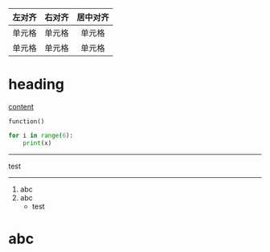 | 左对齐 | 右对齐 | 居中对齐 |
| :-----| ----: | :----: |
| 单元格 | 单元格 | 单元格 |
| 单元格 | 单元格 | 单元格 |
# heading
[content](#abc)

`function()`
```Python
for i in range(6):
    print(x)
```
---
test
***
1.  abc
2.  abc
    *   test
# abc